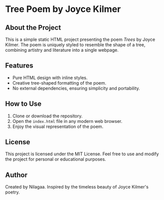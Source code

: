 # Tree Poem by Joyce Kilmer

## About the Project
This is a simple static HTML project presenting the poem *Trees* by Joyce Kilmer. The poem is uniquely styled to resemble the shape of a tree, combining artistry and literature into a single webpage.

## Features
- Pure HTML design with inline styles.
- Creative tree-shaped formatting of the poem.
- No external dependencies, ensuring simplicity and portability.

## How to Use
1. Clone or download the repository.
2. Open the `index.html` file in any modern web browser.
3. Enjoy the visual representation of the poem.

## License
This project is licensed under the MIT License. Feel free to use and modify the project for personal or educational purposes.

## Author
Created by Nilagaa. Inspired by the timeless beauty of Joyce Kilmer's poetry.
